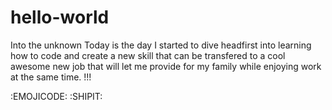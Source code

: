 # hello-world
Into the unknown
Today is the day I started to dive headfirst into learning 
how to code and create a new skill that can be transfered to 
a cool awesome new job that will let me provide for my family 
while enjoying work at the same time.
!!!


:EMOJICODE:
:SHIPIT:
